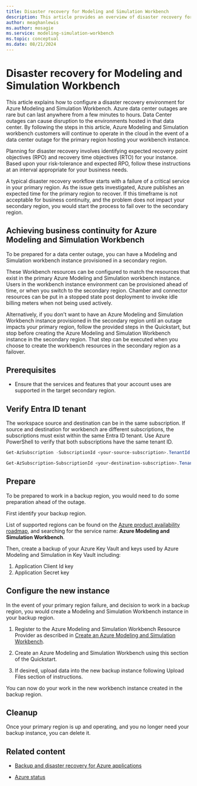 ```yaml
---
title: Disaster recovery for Modeling and Simulation Workbench
description: This article provides an overview of disaster recovery for Azure Modeling and Simulation Workbench workbench .component.
author: meaghanlewis
ms.author: mosagie
ms.service: modeling-simulation-workbench
ms.topic: conceptual
ms.date: 08/21/2024
---
```


# Disaster recovery for Modeling and Simulation Workbench

This article explains how to configure a disaster recovery environment for Azure Modeling and Simulation Workbench. Azure data center outages are rare but can last anywhere from a few minutes to hours. Data Center outages can cause disruption to the environments hosted in that data center. By following the steps in this article, Azure Modeling and Simulation workbench customers will continue to operate in the cloud in the event of a data center outage for the primary region hosting your workbench instance.

Planning for disaster recovery involves identifying expected recovery point objectives (RPO) and recovery time objectives (RTO) for your instance. Based upon your risk-tolerance and expected RPO, follow these instructions at an interval appropriate for your business needs.

A typical disaster recovery workflow starts with a failure of a critical service in your primary region. As the issue gets investigated, Azure publishes an expected time for the primary region to recover. If this timeframe is not acceptable for business continuity, and the problem does not impact your secondary region, you would start the process to fail over to the secondary region.

## Achieving business continuity for Azure Modeling and Simulation Workbench

To be prepared for a data center outage, you can have a Modeling and Simulation workbench instance provisioned in a secondary region.

These Workbench resources can be configured to match the resources that exist in the primary Azure Modeling and Simulation workbench instance. Users in the workbench instance environment can be provisioned ahead of time, or when you switch to the secondary region. Chamber and connector resources can be put in a stopped state post deployment to invoke idle billing meters when not being used actively.

Alternatively, if you don't want to have an Azure Modeling and Simulation Workbench instance provisioned in the secondary region until an outage impacts your primary region, follow the provided steps in the Quickstart, but stop before creating the Azure Modeling and Simulation Workbench instance in the secondary region. That step can be executed when you choose to create the workbench resources in the secondary region as a failover.

## Prerequisites

- Ensure that the services and features that your account uses are supported in the target secondary region.

## Verify Entra ID tenant

The workspace source and destination can be in the same subscription. If source and destination for workbench are different subscriptions, the subscriptions must exist within the same Entra ID tenant. Use Azure PowerShell to verify that both subscriptions have the same tenant ID.

```powershell
Get-AzSubscription -SubscriptionId <your-source-subscription>.TenantId

Get-AzSubscription-SubscriptionId <your-destination-subscription>.TenantId
```

## Prepare

To be prepared to work in a backup region, you would need to do some preparation ahead of the outage.

First identify your backup region.

List of supported regions can be found on the [Azure product availability roadmap](https://global.azure.com/product-roadmap/pam/roadmap), and searching for the service name: **Azure Modeling and Simulation Workbench**.
  
Then, create a backup of your Azure Key Vault and keys used by Azure Modeling and Simulation in Key Vault including:

1. Application Client Id key
2. Application Secret key

## Configure the new instance

In the event of your primary region failure, and decision to work in a backup region, you would create a Modeling and Simulation Workbench instance in your backup region.

1. Register to the Azure Modeling and Simulation Workbench Resource Provider as described in [Create an Azure Modeling and Simulation Workbench](/azure/modeling-simulation-workbench/quickstart-create-portal#register-azure-modeling-and-simulation-workbench-resource-provider).

1. Create an Azure Modeling and Simulation Workbench using this section of the Quickstart.

1. If desired, upload data into the new backup instance following Upload Files section of instructions.

You can now do your work in the new workbench instance created in the backup region.

## Cleanup

Once your primary region is up and operating, and you no longer need your backup instance, you can delete it.

## Related content

- [Backup and disaster recovery for Azure applications](/azure/reliability/cross-region-replication-azure)

- [Azure status](https://azure.status.microsoft/status)

